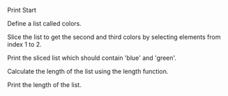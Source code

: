 Print Start 

Define a list called colors. 

Slice the list to get the second and third colors by selecting elements from index 1 to 2.

Print the sliced list which should contain 'blue' and 'green'.

Calculate the length of the list using the length function.

Print the length of the list.